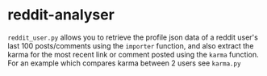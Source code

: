 # reddit-analyser

`reddit_user.py` allows you to retrieve the profile json data of a reddit user's
last 100 posts/comments using the `importer` function, and also extract the
karma for the most recent link or comment posted using the `karma` function.
For an example which compares karma between 2 users see `karma.py`
